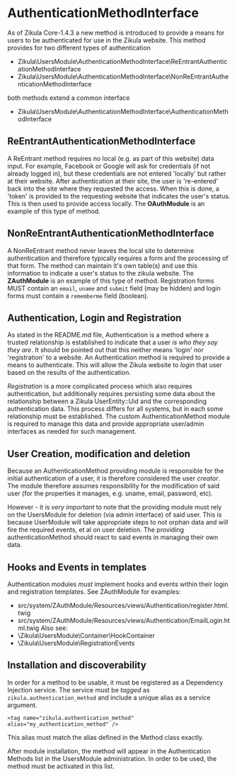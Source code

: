 AuthenticationMethodInterface
=============================

As of Zikula Core-1.4.3 a new method is introduced to provide a means for users to be authenticated for use in the
Zikula website. This method provides for two different types of authentication

 - Zikula\UsersModule\AuthenticationMethodInterface\ReEntrantAuthenticationMethodInterface
 - Zikula\UsersModule\AuthenticationMethodInterface\NonReEntrantAuthenticationMethodInterface

both methods extend a common interface

 - Zikula\UsersModule\AuthenticationMethodInterface\AuthenticationMethodInterface

ReEntrantAuthenticationMethodInterface
--------------------------------------

A ReEntrant method requires no local (e.g. as part of this website) data input. For example, Facebook or Google will ask
for credentials (if not already logged in), but these credentials are not entered 'locally' but rather at their website.
After authentication at their site, the user is 're-entered' back into the site where they requested the access.
When this is done, a 'token' is provided to the requesting website that indicates the user's status. This is then
used to provide access locally. The **OAuthModule** is an example of this type of method.

NonReEntrantAuthenticationMethodInterface
-----------------------------------------

A NonReEntrant method never leaves the local site to determine authentication and therefore typically requires a form
and the processing of that form. The method can maintain it's own table(s) and use this information to indicate a user's
status to the zikula website. The **ZAuthModule** is an example of this type of method. Registration forms MUST contain
an `email`, `uname` and `submit` field (may be hidden) and login forms must contain a `rememberme` field (boolean). 


Authentication, Login and Registration
--------------------------------------

As stated in the README.md file, Authentication is a method where a trusted relationship is established to indicate that
a user *is who they say they are*. It should be pointed out that this neither means 'login' nor 'registration' to a
website. An Authentication method is required to provide a means to authenticate. This will allow the Zikula website to
*login* that user based on the results of the authentication.

*Registration* is a more complicated process which also requires authentication, but additionally requires persisting
some data about the relationship between a Zikula UserEntity::Uid and the corresponding authentication data. This
process differs for all systems, but in each some relationship must be established. The custom AuthenticationMethod
module is required to manage this data and provide appropriate user/admin interfaces as needed for such management.


User Creation, modification and deletion
----------------------------------------

Because an AuthenticationMethod providing module is responsible for the initial authentication of a user, it is therefore
considered the user *creator*. The module therefore assumes responsibility for the modification of said user (for the
properties it manages, e.g. uname, email, password, etc).

However - it is *very important* to note that the providing module must rely on the UsersModule for deletion (via admin
interface) of said user. This is because UserModule will take appropriate steps to not orphan data and will fire the
required events, et al on user deletion. The providing authenticationMethod should react to said events in managing
their own data.


Hooks and Events in templates
-----------------------------

Authentication modules *must* implement hooks and events within their login and registration templates. See ZAuthModule
for examples:
  - src/system/ZAuthModule/Resources/views/Authentication/register.html.twig
  - src/system/ZAuthModule/Resources/views/Authentication/EmailLogin.html.twig
Also see:
  - \Zikula\UsersModule\Container\HookContainer
  - \Zikula\UsersModule\RegistrationEvents


Installation and discoverability
--------------------------------

In order for a method to be usable, it must be registered as a Dependency Injection service. The service must be 
*tagged* as `zikula.authentication_method` and include a unique alias as a service argument.

    <tag name="zikula.authentication_method" alias="my_authentication_method" />

This alias must match the alias defined in the Method class exactly.

After module installation, the method will appear in the Authentication Methods list in the UsersModule administration.
In order to be used, the method must be activated in this list.
